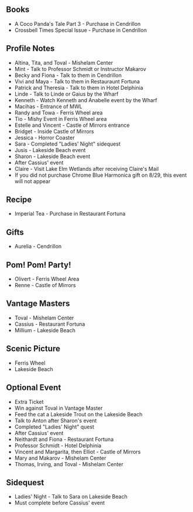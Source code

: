 ## Books
- A Coco Panda's Tale Part 3 - Purchase in Cendrillon
- Crossbell Times Special Issue - Purchase in Cendrillon
## Profile Notes
- Altina, Tita, and Toval - Mishelam Center
- Mint - Talk to Professor Schmidt or Instructor Makarov
- Becky and Fiona - Talk to them in Cendrillon
- Vivi and Maya - Talk to them in Restauraunt Fortuna
- Patrick and Theresia - Talk to them in Hotel Delphinia
- Linde - Talk to Linde or Gaius by the Wharf
- Kenneth - Watch Kenneth and Anabelle event by the Wharf
- Macihas - Entrance of MWL
- Randy and Towa - Ferris Wheel area
- Tio - Mishy Event in Ferris Wheel area
- Estelle and Vincent - Castle of Mirrors entrance
- Bridget - Inside Castle of Mirrors
- Jessica - Horror Coaster
- Sara - Completed "Ladies' Night" sidequest
- Jusis - Lakeside Beach event
- Sharon - Lakeside Beach event
 - After Cassius' event
- Claire - Visit Lake Elm Wetlands after receiving Claire's Mail
 - If you did not purchase Chrome Blue Harmonica gift on 8/29, this event will not appear
## Recipe
- Imperial Tea - Purchase in Restaurant Fortuna
## Gifts
- Aurelia - Cendrillon
## Pom! Pom! Party!
- Olivert - Ferris Wheel Area
- Renne - Castle of Mirrors
## Vantage Masters
- Toval - Mishelam Center
- Cassius - Restaurant Fortuna
- Millium - Lakeside Beach
## Scenic Picture
- Ferris Wheel
- Lakeside Beach
## Optional Event
- Extra Ticket
 - Win against Toval in Vantage Master
 - Feed the cat a Lakeside Trout on the Lakeside Beach
 - Talk to Anton after Sharon's event
 - Completed "Ladies' Night" quest
- After Cassius' event
 - Neithardt and Fiona - Restaurant Fortuna
 - Professor Schmidt - Hotel Delphinia
 - Vincent and Margarita, then Elliot - Castle of Mirrors
 - Mary and Makarov - Mishelam Center
 - Thomas, Irving, and Toval - Mishelam Center
## Sidequest
- Ladies' Night - Talk to Sara on Lakeside Beach
 - Must complete before Cassius' event